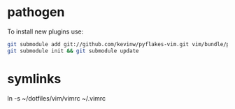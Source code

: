 pathogen
============
To install new plugins use:
```sh
git submodule add git://github.com/kevinw/pyflakes-vim.git vim/bundle/pyflakes
git submodule init && git submodule update
```
symlinks
============
ln -s ~/dotfiles/vim/vimrc ~/.vimrc
